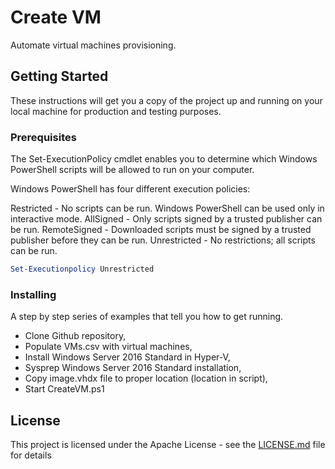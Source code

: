 # Create VM

Automate virtual machines provisioning.

## Getting Started

These instructions will get you a copy of the project up and running on your local machine for production and testing purposes.

### Prerequisites

The Set-ExecutionPolicy cmdlet enables you to determine which Windows PowerShell scripts will be allowed to run on your computer.

Windows PowerShell has four different execution policies:

Restricted - No scripts can be run. Windows PowerShell can be used only in interactive mode.
AllSigned - Only scripts signed by a trusted publisher can be run.
RemoteSigned - Downloaded scripts must be signed by a trusted publisher before they can be run.
Unrestricted - No restrictions; all scripts can be run.

```powershell
Set-Executionpolicy Unrestricted
```

### Installing

A step by step series of examples that tell you how to get running.

- Clone Github repository,
- Populate VMs.csv with virtual machines,
- Install Windows Server 2016 Standard in Hyper-V,
- Sysprep Windows Server 2016 Standard installation,
- Copy image.vhdx file to proper location (location in script),
- Start CreateVM.ps1

## License

This project is licensed under the Apache License - see the [LICENSE.md](LICENSE.md) file for details
